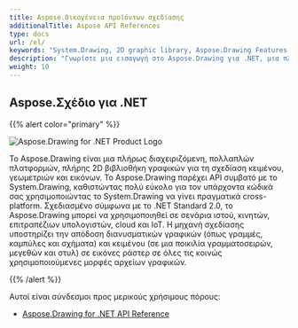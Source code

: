 ```yaml
---
title: Aspose.Οικογένεια προϊόντων σχεδίασης
additionalTitle: Aspose API References
type: docs
url: /el/
keywords: "System.Drawing, 2D graphic library, Aspose.Drawing Features, documentation"
description: "Γνωρίστε μια εισαγωγή στο Aspose.Drawing για .NET, μια πλήρη βιβλιοθήκη 2D γραφικών για τη δημιουργία σύγχρονων εφαρμογών, επιτραπέζιων υπολογιστών, φορητών συσκευών, με δυνατότητα cloud και συνδεδεμένων στο διαδίκτυο."
weight: 10
---
```

## Aspose.Σχέδιο για .NET

{{% alert color="primary" %}} 

![Aspose.Drawing for .NET Product Logo](../home_1.png)


Το Aspose.Drawing είναι μια πλήρως διαχειριζόμενη, πολλαπλών πλατφορμών, πλήρης 2D βιβλιοθήκη γραφικών για τη σχεδίαση κειμένου, γεωμετριών και εικόνων. Το Aspose.Drawing παρέχει API συμβατό με το System.Drawing, καθιστώντας πολύ εύκολο για τον υπάρχοντα κώδικά σας χρησιμοποιώντας το System.Drawing να γίνει πραγματικά cross-platform. Σχεδιασμένο σύμφωνα με το .NET Standard 2.0, το Aspose.Drawing μπορεί να χρησιμοποιηθεί σε σενάρια ιστού, κινητών, επιτραπέζιων υπολογιστών, cloud και IoT. Η μηχανή σχεδίασης υποστηρίζει την απόδοση διανυσματικών γραφικών (όπως γραμμές, καμπύλες και σχήματα) και κειμένου (σε μια ποικιλία γραμματοσειρών, μεγεθών και στυλ) σε εικόνες ράστερ σε όλες τις κοινώς χρησιμοποιούμενες μορφές αρχείων γραφικών.

{{% /alert %}} 

Αυτοί είναι σύνδεσμοι προς μερικούς χρήσιμους πόρους:
- [Aspose.Drawing for .NET API Reference](/drawing/el/net/)

